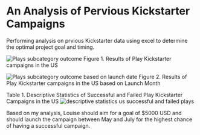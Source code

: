 # An Analysis of Pervious Kickstarter Campaigns
Performing analysis on prvious Kickstarter data using excel to determine the optimal project goal and timing. 

![Plays subcategory outcome](https://user-images.githubusercontent.com/57120024/155196490-66f1f9c9-64ba-4d96-8e39-1ddd726edffa.png)
Figure 1. Results of Play Kickstarter campaigns in the US

![Plays subcategory outcome based on launch date](https://user-images.githubusercontent.com/57120024/155196496-94d9b5d4-6ae7-48f8-9262-4b87dec7ecff.png)
Figure 2. Results of Play Kickstarter campaigns in the US based on Launch Month

Table 1. Descriptive Statistics of Successful and Failed Play Kickstarter Campaigns in the US
![descriptive statistics us successful and failed plays](https://user-images.githubusercontent.com/57120024/155196501-43610939-7f63-44c1-a739-def0c92907c0.png)

Based on my analysis, Louise should aim for a goal of $5000 USD and should launch the campaign between May and July for the highest chance of having a successful campaign. 
